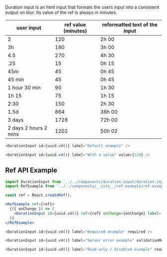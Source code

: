 Duration input is an html input that formats the users input into a consistent output on blur. Its value of the ref is always in minutes.

| user input | ref value (minutes) | reformatted text of the input | 
| --- | --- | --- |
| 2 | 120 | 2h 00 |
| 3h | 180 | 3h 00 |
| 4.5 | 270 | 4h 30 |
| .25 | 15 | 0h 15 |
| 45m | 45 | 0h 45 |
| 45 min | 45 | 0h 45 |
| 1 hour 30 min | 90 | 1h 30 |
| 1h 15 | 75 | 1h 15 |
| 2:30 | 150 | 2h 30 |
| 1.5d | 864 | 36h 00 |
| 3 days | 1728 | 72h 00 
| 2 days 2 hours 2 mins | 1202 | 50h 02 |

```js
<DurationInput id={uuid.v4()} label="Default example" />
```

```js
<DurationInput id={uuid.v4()} label="With a value" value={120} />
```

## Ref API Example
```jsx
import DurationInput from '../../components/duration-input/duration-input.jsx';
import RefExample from '../../components/__site__/ref-example/ref-example.jsx';

const ref = React.createRef();

<RefExample ref={ref}>
  {({ onChange }) => (
    <DurationInput id={uuid.v4()} ref={ref} onChange={onChange} label='Ref Example' name={'ref-ex'}  />
  )}
</RefExample>
```

```js
<DurationInput id={uuid.v4()} label="Required example" required />
```

```js
<DurationInput id={uuid.v4()} label="Server error example" validationMessage="The server returned an error." />
```

```js
<DurationInput id={uuid.v4()} label="Read-only / disabled example" readOnly />
```
